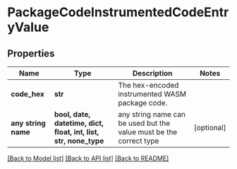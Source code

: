 # PackageCodeInstrumentedCodeEntryValue


## Properties
Name | Type | Description | Notes
------------ | ------------- | ------------- | -------------
**code_hex** | **str** | The hex-encoded instrumented WASM package code.  | 
**any string name** | **bool, date, datetime, dict, float, int, list, str, none_type** | any string name can be used but the value must be the correct type | [optional]

[[Back to Model list]](../README.md#documentation-for-models) [[Back to API list]](../README.md#documentation-for-api-endpoints) [[Back to README]](../README.md)


